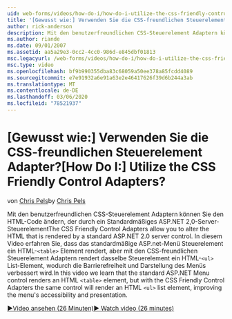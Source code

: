 ```yaml
---
uid: web-forms/videos/how-do-i/how-do-i-utilize-the-css-friendly-control-adapters
title: '[Gewusst wie:] Verwenden Sie die CSS-freundlichen Steuerelement Adapter? | Microsoft-Dokumentation'
author: rick-anderson
description: Mit den benutzerfreundlichen CSS-Steuerelement Adaptern können Sie den HTML-Code ändern, der durch ein Standardmäßiges ASP.NET 2,0-Server-Steuerelement In diesem Video erfahren Sie, wie Sie Stan...
ms.author: riande
ms.date: 09/01/2007
ms.assetid: aa5a29e3-0cc2-4cc0-986d-e845dbf01813
msc.legacyurl: /web-forms/videos/how-do-i/how-do-i-utilize-the-css-friendly-control-adapters
msc.type: video
ms.openlocfilehash: bf9b990355dba83c68059a50ee378a85fcdd4089
ms.sourcegitcommit: e7e91932a6e91a63e2e46417626f39d6b244a3ab
ms.translationtype: MT
ms.contentlocale: de-DE
ms.lasthandoff: 03/06/2020
ms.locfileid: "78521937"
---
```

# <a name="how-do-i-utilize-the-css-friendly-control-adapters"></a><span data-ttu-id="c0878-105">[Gewusst wie:] Verwenden Sie die CSS-freundlichen Steuerelement Adapter?</span><span class="sxs-lookup"><span data-stu-id="c0878-105">[How Do I:] Utilize the CSS Friendly Control Adapters?</span></span>

<span data-ttu-id="c0878-106">von [Chris Pels](https://twitter.com/chrispels)</span><span class="sxs-lookup"><span data-stu-id="c0878-106">by [Chris Pels](https://twitter.com/chrispels)</span></span>

<span data-ttu-id="c0878-107">Mit den benutzerfreundlichen CSS-Steuerelement Adaptern können Sie den HTML-Code ändern, der durch ein Standardmäßiges ASP.NET 2,0-Server-Steuerelement</span><span class="sxs-lookup"><span data-stu-id="c0878-107">The CSS Friendly Control Adapters allow you to alter the HTML that is rendered by a standard ASP.NET 2.0 server control.</span></span> <span data-ttu-id="c0878-108">In diesem Video erfahren Sie, dass das standardmäßige ASP.net-Menü Steuerelement ein HTML-`<table>` Element rendert, aber mit den CSS-freundlichen Steuerelement Adaptern rendert dasselbe Steuerelement ein HTML-`<ul>` List-Element, wodurch die Barrierefreiheit und Darstellung des Menüs verbessert wird.</span><span class="sxs-lookup"><span data-stu-id="c0878-108">In this video we learn that the standard ASP.NET Menu control renders an HTML `<table>` element, but with the CSS Friendly Control Adapters the same control will render an HTML `<ul>` list element, improving the menu's accessibility and presentation.</span></span> 

[<span data-ttu-id="c0878-109">&#9654;Video ansehen (26 Minuten)</span><span class="sxs-lookup"><span data-stu-id="c0878-109">&#9654; Watch video (26 minutes)</span></span>](https://channel9.msdn.com/Blogs/ASP-NET-Site-Videos/how-do-i-utilize-the-css-friendly-control-adapters)

